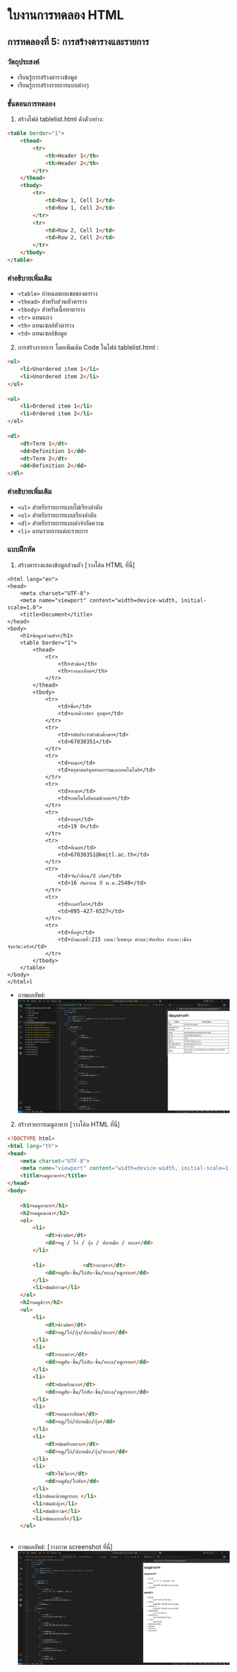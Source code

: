 # ใบงานการทดลอง HTML

## การทดลองที่ 5: การสร้างตารางและรายการ
### วัตถุประสงค์
- เรียนรู้การสร้างตารางข้อมูล
- เรียนรู้การสร้างรายการแบบต่างๆ

### ขั้นตอนการทดลอง
1. สร้างไฟล์ tablelist.html ดังตัวอย่าง:
```html
<table border="1">
    <thead>
        <tr>
            <th>Header 1</th>
            <th>Header 2</th>
        </tr>
    </thead>
    <tbody>
        <tr>
            <td>Row 1, Cell 1</td>
            <td>Row 1, Cell 2</td>
        </tr>
        <tr>
            <td>Row 2, Cell 1</td>
            <td>Row 2, Cell 2</td>
        </tr>
    </tbody>
</table>
```

### คำอธิบายเพิ่มเติม
- `<table>` กำหนดขอบเขตของตาราง
- `<thead>` สำหรับส่วนหัวตาราง
- `<tbody>` สำหรับเนื้อหาตาราง
- `<tr>` แทนแถว
- `<th>` แทนเซลล์หัวตาราง
- `<td>` แทนเซลล์ข้อมูล

2. การสร้างรายการ โดยเพิ่มเติม Code ในไฟล์ tablelist.html :
```html
<ul>
    <li>Unordered item 1</li>
    <li>Unordered item 2</li>
</ul>

<ol>
    <li>Ordered item 1</li>
    <li>Ordered item 2</li>
</ol>

<dl>
    <dt>Term 1</dt>
    <dd>Definition 1</dd>
    <dt>Term 2</dt>
    <dd>Definition 2</dd>
</dl>
```

### คำอธิบายเพิ่มเติม
- `<ul>` สำหรับรายการแบบไม่เรียงลำดับ
- `<ol>` สำหรับรายการแบบเรียงลำดับ
- `<dl>` สำหรับรายการแบบคำจำกัดความ
- `<li>` แทนรายการแต่ละรายการ

### แบบฝึกหัด
1. สร้างตารางแสดงข้อมูลส่วนตัว
[วางโค้ด HTML ที่นี่]
```<!DOCTYPE html>
<html lang="en">
<head>
    <meta charset="UTF-8">
    <meta name="viewport" content="width=device-width, initial-scale=1.0">
    <title>Document</title>
</head>
<body>
    <h1>ข้อมูลส่วนตัว</h1>
    <table border="1">
        <thead>
            <tr>
                <th>หัวข้อ</th>
                <th>รายละเอียด</th>
            </tr>
        </thead>
        <tbody>
            <tr>
                <td>ชื่อ</td>
                <td>นายศิวาถัทร อุยสุย</td>
            </tr>
            <tr>
                <td>รหัสประจำตัวนักศึกษา</td>
                <td>67030351</td>
            </tr>
            <tr>
                <td>คณะ</td>
                <td>ครุศาสตร์อุตสาหกรรมและเทคโนโลยี</td>
            </tr>
            <tr>
                <td>สาขา</td>
                <td>เทคโนโลยีคอมพิวเตอร์</td>
            </tr>
            <tr>
                <td>อายุ</td>
                <td>19 ปี</td>
            </tr>
            <tr>
                <td>อีเมล</td>
                <td>67030351@kmitl.ac.th</td>
            </tr>
            <tr>
                <td>วัน/เดือน/ปี เกิด</td>
                <td>16 กันยายน ปี พ.ศ.2548</td>
            </tr>
            <tr>
                <td>เบอร์โทร</td>
                <td>095-427-6527</td>
            </tr>
            <tr>
                <td>ที่อยู่</td>
                <td>บ้านเลขที่:215 ถนน:วิเศษกุล ตำบล:ทับเทียง อำเภอ:เมือง จังหวัด:ตรัง</td>
            </tr>
        </tbody>
    </table>
</body>
</html>l
```
- ภาพผลลัพธ์:
![ตารางข้อมูลส่วนตัว](Screenshot5.png)
2. สร้างรายการเมนูอาหาร
[วางโค้ด HTML ที่นี่]
```html
<!DOCTYPE html>
<html lang="th">
<head>
    <meta charset="UTF-8">
    <meta name="viewport" content="width=device-width, initial-scale=1.0">
    <title>เมนูอาหาร</title>
</head>
<body>

    <h1>เมนูอาหาร</h1>
    <h2>เมนูแนะนำ</h2>
    <ol>
        <li>
            <dt>ข้าวผัด</dt>
            <dd>หมู / ไก่ / กุ้ง / ปลาหมึก / ทะเล</dd>
        </li>

        <li>            <dt>กะเพรา</dt>
            <dd>หมูสับ-ชิ้น/ไก่สับ-ชิ้น/ทะเล/หมูกรอบ</dd>
        </li>
        <li>ผัดผักรวม</li>
    </ol>
    <h2>เมนูข้าว</h2>
    <ul>
        <li>
            <dt>ข้าวผัด</dt>
            <dd>หมู/ไก่/กุ้ง/ปลาหมึก/ทะเล</dd>
        </li>
        <li>
            <dt>กะเพรา</dt>
            <dd>หมูสับ-ชิ้น/ไก่สับ-ชิ้น/ทะเล/หมูกรอบ</dd>
        </li>
        <li>
            <dt>ผัดพริกแกง</dt>
            <dd>หมูสับ-ชิ้น/ไก่สับ-ชิ้น/ทะเล/หมูกรอบ</dd>
        </li>
        <li>
            <dt>ทอดกระทียม</dt>
            <dd>หมู/ไก่/ปลาหมึก/กุ้ง</dd>
        </li>
        <li>
            <dt>ผัดพริกหยวก</dt>
            <dd>หมู/ไก่/ปลาหมึก/กุ้ง/ทะเล</dd>
        </li>
        <li>
            <dt>ไข่เจียว</dt>
            <dd>หมูสับ/ไก่สับ</dd>
        </li>
        <li>ผัดคะน้าหมูกรอบ </li>
        <li>ผัดผักบุ้ง</li>
        <li>ผัดผักรวม</li>
        <li>ผัดผงกะหรี่</li>
    </ul>
        

```
- ภาพผลลัพธ์:
[วางภาพ screenshot ที่นี่]
![เนนูอาหาร](Screenshot/Screenshot6.png)
